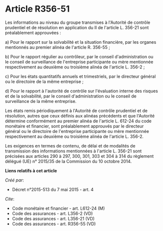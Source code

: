 # Article R356-51

Les informations au niveau du groupe transmises à l'Autorité de contrôle prudentiel et de résolution en application du II de
l'article L. 356-21 sont préalablement approuvées : 

a) Pour le rapport sur la solvabilité et la situation financière, par les organes mentionnés au premier alinéa de l'article
R. 356-55 ; 

b) Pour le rapport régulier au contrôleur, par le conseil d'administration ou le conseil de surveillance de l'entreprise
participante ou mère mentionnée respectivement au deuxième ou troisième alinéa de l'article L. 356-2 ; 

c) Pour les états quantitatifs annuels et trimestriels, par le directeur général ou le directoire de la même entreprise ; 

d) Pour le rapport à l'autorité de contrôle sur l'évaluation interne des risques et de la solvabilité, par le conseil
d'administration ou le conseil de surveillance de la même entreprise. 

Les états remis périodiquement à l'Autorité de contrôle prudentiel et de résolution, autres que ceux définis aux alinéas
précédents et que l'Autorité détermine conformément au premier alinéa de l'article L. 612-24 du code monétaire et financier,
sont préalablement approuvés par le directeur général ou le directoire de l'entreprise participante ou mère mentionnée
respectivement au deuxième ou troisième alinéa de l'article L. 356-2. 

Les exigences en termes de contenu, de délai et de modalités de transmission des informations mentionnées à l'article L.
356-21 sont précisées aux articles 290 à 297, 300, 301, 303 et 304 à 314 du règlement délégué (UE) n° 2015/35 de la
Commission du 10 octobre 2014.

**Liens relatifs à cet article**

_Créé par_:

  - Décret n°2015-513 du 7 mai 2015 - art. 4

_Cite_:

  - Code monétaire et financier - art. L612-24 (M)
  - Code des assurances - art. L356-2 (VD)
  - Code des assurances - art. L356-21 (VD)
  - Code des assurances - art. R356-55 (VD)
